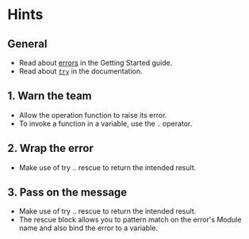 # Hints

## General

- Read about [errors][errors] in the Getting Started guide.
- Read about [`try`][docs-try] in the documentation.

## 1. Warn the team

- Allow the operation function to raise its error.
- To invoke a function in a variable, use the `.` operator.

## 2. Wrap the error

- Make use of try .. rescue to return the intended result.

## 3. Pass on the message

- Make use of try .. rescue to return the intended result.
- The rescue block allows you to pattern match on the error's Module name and also bind the error to a variable.

[errors]: https://elixir-lang.org/getting-started/try-catch-and-rescue.html#errors
[docs-try]: https://hexdocs.pm/elixir/Kernel.SpecialForms.html#try/1
